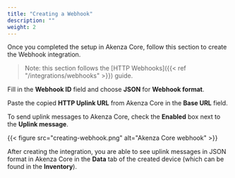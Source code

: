 ```yaml
---
title: "Creating a Webhook"
description: ""
weight: 2
---
```


Once you completed the setup in Akenza Core, follow this section to create the Webhook integration.

<!--more-->

>Note: this section follows the [HTTP Webhooks]({{< ref "/integrations/webhooks" >}}) guide. 

Fill in the **Webhook ID** field and choose **JSON** for **Webhook format**. 

Paste the copied **HTTP Uplink URL** from Akenza Core in the **Base URL** field.

To send uplink messages to Akenza Core, check the **Enabled** box next to the **Uplink message**. 

{{< figure src="creating-webhook.png" alt="Akenza Core webhook" >}}

After creating the integration, you are able to see uplink messages in JSON format in Akenza Core in the **Data** tab of the created device (which can be found in the **Inventory**).